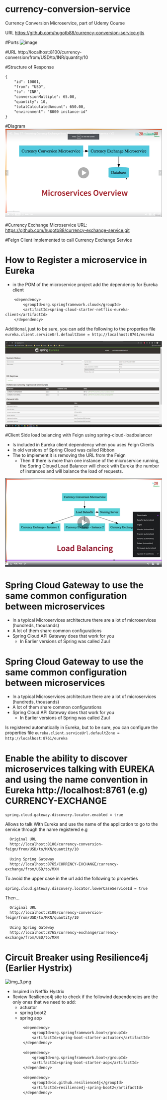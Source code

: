 # currency-conversion-service
Currency Conversion Microservice, part of Udemy Course



URL
https://github.com/hugotb88/currency-conversion-service.gits

#Ports
![image](https://user-images.githubusercontent.com/36638342/142358163-7a35457f-b829-4a58-bbb7-97a92c9fbfa3.png)

#URL
http://localhost:8100/currency-conversion/from/USD/to/INR/quantity/10

#Structure of Response
```
{
    "id": 10001,
    "from": "USD",
    "to": "INR",
    "conversionMultiple": 65.00,
    "quantity": 10,
    "totalCalculatedAmount": 650.00,
    "environment": "8000 instance-id"
}
```

#Diagram
![img.png](img.png)

#Currency Exchange Microservice
URL: https://github.com/hugotb88/currency-exchange-service.git

#Feign Client Implemented to call Currency Exchange Service

# How to Register a microservice in Eureka
- in the POM of the microservice project add the dependency for Eureka client
```
    <dependency>
        <groupId>org.springframework.cloud</groupId>
        <artifactId>spring-cloud-starter-netflix-eureka-client</artifactId>
    </dependency>
```
Additional, just to be sure, you can add the following to the properties file
``eureka.client.serviceUrl.defaultZone = http://localhost:8761/eureka``

![img_1.png](img_1.png)

#Client Side load balancing with Feign using spring-cloud-loadbalancer
- Is included in Eureka client dependency when you uses Feign Clients
- In old versions of Spring Cloud was called Ribbon
- The to implement it is removing the URL from the Feign
  - Then If there is more than one instance of the microservice running, the Spring Clouyd Load Balancer will check with Eureka the number of instances and will balance the load of requests.

![img_2.png](img_2.png)

# Spring Cloud Gateway to use the same common configuration between microservices
- In a typical Microservices architecture there are a lot of microservices (hundreds, thousands)
- A lot of them share common configurations
- Spring Cloud API Gateway does that work for you
  - In Earlier versions of Spring was called Zuul


# Spring Cloud Gateway to use the same common configuration between microservices
- In a typical Microservices architecture there are a lot of microservices (hundreds, thousands)
- A lot of them share common configurations
- Spring Cloud API Gateway does that work for you
  - In Earlier versions of Spring was called Zuul

Is registered automatically in Eureka, but to be sure, you can configure the properties file
``eureka.client.serviceUrl.defaultZone = http://localhost:8761/eureka``

# Enable the ability to discover microservices talking with EUREKA and using the name convention in Eureka http://localhost:8761 (e.g) CURRENCY-EXCHANGE
```spring.cloud.gateway.discovery.locator.enabled = true```

Allows to talk With Eureka and use the name of the application to go to the service through the name registered
e.g

```
  Original URL  
  http://localhost:8100/currency-conversion-feign/from/USD/to/MXN/quantity/10

  Using Spring Gateway 
  http://localhost:8765/CURRENCY-EXCHANGE/currency-exchange/from/USD/to/MXN

```

To avoid the upper case in the url add the following to properties

``spring.cloud.gateway.discovery.locator.lowerCaseServiceId = true``

Then...
```
  Original URL
  http://localhost:8100/currency-conversion-feign/from/USD/to/MXN/quantity/10
  
  Using Spring Gateway 
  http://localhost:8765/currency-exchange/currency-exchange/from/USD/to/MXN
```

# Circuit Breaker using Resilience4j (Earlier Hystrix)
![img_3.png](img_3.png)
- Inspired in Netflix Hystrix
- Review Resilience4j site to check if the followind dependencies are the only ones that we need to add:
  - actuator
  - spring boot2
  - spring aop

```
  		<dependency>
			<groupId>org.springframework.boot</groupId>
			<artifactId>spring-boot-starter-actuator</artifactId>
		</dependency>
		
		<dependency>
			<groupId>org.springframework.boot</groupId>
			<artifactId>spring-boot-starter-aop</artifactId>
		</dependency>

		<dependency>
			<groupId>io.github.resilience4j</groupId>
			<artifactId>resilience4j-spring-boot2</artifactId>
		</dependency>
        
```